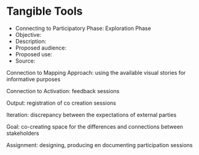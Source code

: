#  Tangible Tools


- Connecting to Participatory Phase: Exploration Phase 
- Objective: 
- Description: 
- Proposed audience: 
- Proposed use: 
- Source:


Connection to Mapping Approach: using the available visual stories for informative purposes

Connection to Activation: feedback sessions


Output: registration of co creation sessions

Iteration: discrepancy between the expectations of external parties


Goal: co-creating space for the differences and connections between stakeholders

Assignment: designing, producing en documenting participation sessions